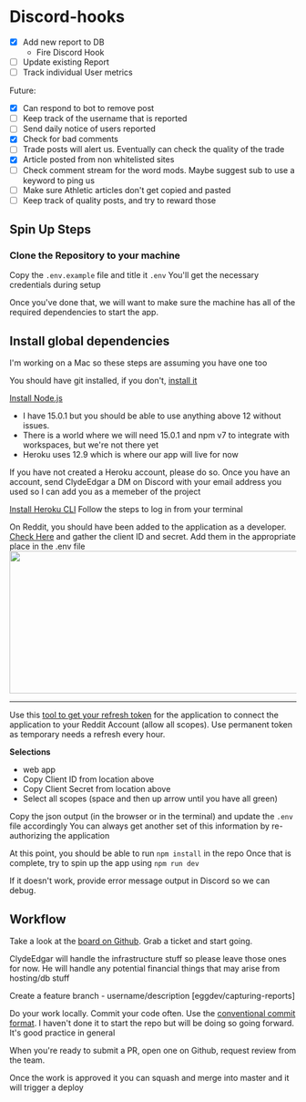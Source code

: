 # Discord-hooks

- [x] Add new report to DB
  - Fire Discord Hook
- [ ] Update existing Report
- [ ] Track individual User metrics

Future:

- [x] Can respond to bot to remove post
- [ ] Keep track of the username that is reported
- [ ] Send daily notice of users reported
- [x] Check for bad comments
- [ ] Trade posts will alert us. Eventually can check the quality of the trade
- [x] Article posted from non whitelisted sites
- [ ] Check comment stream for the word mods. Maybe suggest sub to use a keyword to ping us
- [ ] Make sure Athletic articles don't get copied and pasted
- [ ] Keep track of quality posts, and try to reward those

## Spin Up Steps

### Clone the Repository to your machine

Copy the `.env.example` file and title it `.env`
You'll get the necessary credentials during setup

Once you've done that, we will want to make sure the machine has all of the required dependencies to start the app.

## Install global dependencies

I'm working on a Mac so these steps are assuming you have one too

You should have git installed, if you don't, [install it](https://www.atlassian.com/git/tutorials/install-git)

[Install Node.js](https://changelog.com/posts/install-node-js-with-homebrew-on-os-x)

- I have 15.0.1 but you should be able to use anything above 12 without issues.
- There is a world where we will need 15.0.1 and npm v7 to integrate with workspaces, but we're not there yet
- Heroku uses 12.9 which is where our app will live for now

If you have not created a Heroku account, please do so.
Once you have an account, send ClydeEdgar a DM on Discord with your email address you used so I can add you as a memeber of the project

[Install Heroku CLI](https://devcenter.heroku.com/articles/heroku-cli)
Follow the steps to log in from your terminal

On Reddit, you should have been added to the application as a developer. [Check Here](https://www.reddit.com/prefs/apps) and gather the client ID and secret. Add them in the appropriate place in the .env file
<img src="https://justinstolpe.com/blog/wp-content/uploads/2019/01/testappedited.png" height=250 width=600 />

---

Use this [tool to get your refresh token](https://github.com/not-an-aardvark/reddit-oauth-helper) for the application to connect the application to your Reddit Account (allow all scopes). Use permanent token as temporary needs a refresh every hour.

**Selections**

- web app
- Copy Client ID from location above
- Copy Client Secret from location above
- Select all scopes (space and then up arrow until you have all green)

Copy the json output (in the browser or in the terminal) and update the `.env` file accordingly
You can always get another set of this information by re-authorizing the application

At this point, you should be able to run `npm install` in the repo
Once that is complete, try to spin up the app using `npm run dev`

If it doesn't work, provide error message output in Discord so we can debug.

## Workflow

Take a look at the [board on Github](https://github.com/r-nyknicks-moderators/discord-hooks/projects/1). Grab a ticket and start going.

ClydeEdgar will handle the infrastructure stuff so please leave those ones for now. He will handle any potential financial things that may arise from hosting/db stuff

Create a feature branch - username/description [eggdev/capturing-reports]

Do your work locally. Commit your code often. Use the [conventional commit format](conventionalcommits.org). I haven't done it to start the repo but will be doing so going forward. It's good practice in general

When you're ready to submit a PR, open one on Github, request review from the team.

Once the work is approved it you can squash and merge into master and it will trigger a deploy
